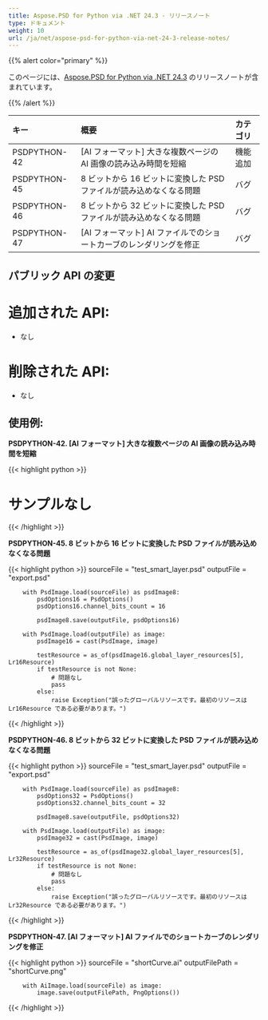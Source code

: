 ```yaml
---
title: Aspose.PSD for Python via .NET 24.3 - リリースノート
type: ドキュメント
weight: 10
url: /ja/net/aspose-psd-for-python-via-net-24-3-release-notes/
---
```


{{% alert color="primary" %}}

このページには、[Aspose.PSD for Python via .NET 24.3](https://pypi.org/project/aspose-psd/) のリリースノートが含まれています。

{{% /alert %}}

| **キー**      | **概要**                                                          | **カテゴリ**|
|:-------------|:--------------------------------------------------------------------|:------------|
| PSDPYTHON-42 | [AI フォーマット] 大きな複数ページの AI 画像の読み込み時間を短縮       | 機能追加 |
| PSDPYTHON-45 | 8 ビットから 16 ビットに変換した PSD ファイルが読み込めなくなる問題       |     バグ     |
| PSDPYTHON-46 | 8 ビットから 32 ビットに変換した PSD ファイルが読み込めなくなる問題       |     バグ     |
| PSDPYTHON-47 | [AI フォーマット] AI ファイルでのショートカーブのレンダリングを修正       |     バグ     |



## **パブリック API の変更**
# **追加された API:**
- なし

# **削除された API:**
- なし


## **使用例:**

**PSDPYTHON-42. [AI フォーマット] 大きな複数ページの AI 画像の読み込み時間を短縮**

{{< highlight python >}}
   # サンプルなし
{{< /highlight >}}

**PSDPYTHON-45. 8 ビットから 16 ビットに変換した PSD ファイルが読み込めなくなる問題**

{{< highlight python >}}
        sourceFile = "test_smart_layer.psd"
        outputFile = "export.psd"

        with PsdImage.load(sourceFile) as psdImage8:
            psdOptions16 = PsdOptions()
            psdOptions16.channel_bits_count = 16

            psdImage8.save(outputFile, psdOptions16)

        with PsdImage.load(outputFile) as image:
            psdImage16 = cast(PsdImage, image)

            testResource = as_of(psdImage16.global_layer_resources[5], Lr16Resource)
            if testResource is not None:
                # 問題なし
                pass
            else:
                raise Exception("誤ったグローバルリソースです。最初のリソースは Lr16Resource である必要があります。")
{{< /highlight >}}

**PSDPYTHON-46. 8 ビットから 32 ビットに変換した PSD ファイルが読み込めなくなる問題**

{{< highlight python >}}
        sourceFile = "test_smart_layer.psd"
        outputFile = "export.psd"

        with PsdImage.load(sourceFile) as psdImage8:
            psdOptions32 = PsdOptions()
            psdOptions32.channel_bits_count = 32

            psdImage8.save(outputFile, psdOptions32)

        with PsdImage.load(outputFile) as image:
            psdImage32 = cast(PsdImage, image)

            testResource = as_of(psdImage32.global_layer_resources[5], Lr32Resource)
            if testResource is not None:
                # 問題なし
                pass
            else:
                raise Exception("誤ったグローバルリソースです。最初のリソースは Lr32Resource である必要があります。")
{{< /highlight >}}

**PSDPYTHON-47. [AI フォーマット] AI ファイルでのショートカーブのレンダリングを修正**

{{< highlight python >}}
        sourceFile = "shortCurve.ai"
        outputFilePath = "shortCurve.png"

        with AiImage.load(sourceFile) as image:
            image.save(outputFilePath, PngOptions())
{{< /highlight >}}
